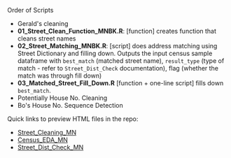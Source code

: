 Order of Scripts
* Gerald's cleaning
* **01_Street_Clean_Function_MNBK.R**: [function] creates function that cleans street names
* **02_Street_Matching_MNBK.R**: [script] does address matching using Street Dictionary and filling down. Outputs the input census sample dataframe with `best_match` (matched street name), `result_type` (type of match - refer to `Street_Dist_Check` documentation), flag (whether the match was through fill down)
* **03_Matched_Street_Fill_Down.R** [function + one-line script] fills down `best_match`.
* Potentially House No. Cleaning
* Bo's House No. Sequence Detection


Quick links to preview HTML files in the repo:

* [Street_Cleaning_MN](http://htmlpreview.github.io/?https://raw.githubusercontent.com/CenterForSpatialResearch/hnyc_census/master/Scripts/Street/Street_Cleaning_MN.html)
* [Census_EDA_MN](http://htmlpreview.github.io/?https://raw.githubusercontent.com/CenterForSpatialResearch/hnyc_census/master/Scripts/Street/Census_EDA_MN.html)
* [Street_Dist_Check_MN](http://htmlpreview.github.io/?https://raw.githubusercontent.com/CenterForSpatialResearch/hnyc_census/master/Scripts/Street/Street_Dist_Check_MN.html)
